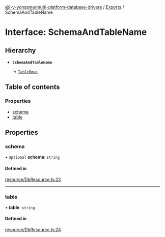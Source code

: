 [@l-v-yonsama/multi-platform-database-drivers](../README.md) / [Exports](../modules.md) / SchemaAndTableName

# Interface: SchemaAndTableName

## Hierarchy

- **`SchemaAndTableName`**

  ↳ [`TableRows`](TableRows.md)

## Table of contents

### Properties

- [schema](SchemaAndTableName.md#schema)
- [table](SchemaAndTableName.md#table)

## Properties

### schema

• `Optional` **schema**: `string`

#### Defined in

[resource/DbResource.ts:23](https://github.com/l-v-yonsama/db-drivers/blob/20aaf5c/src/resource/DbResource.ts#L23)

___

### table

• **table**: `string`

#### Defined in

[resource/DbResource.ts:24](https://github.com/l-v-yonsama/db-drivers/blob/20aaf5c/src/resource/DbResource.ts#L24)

